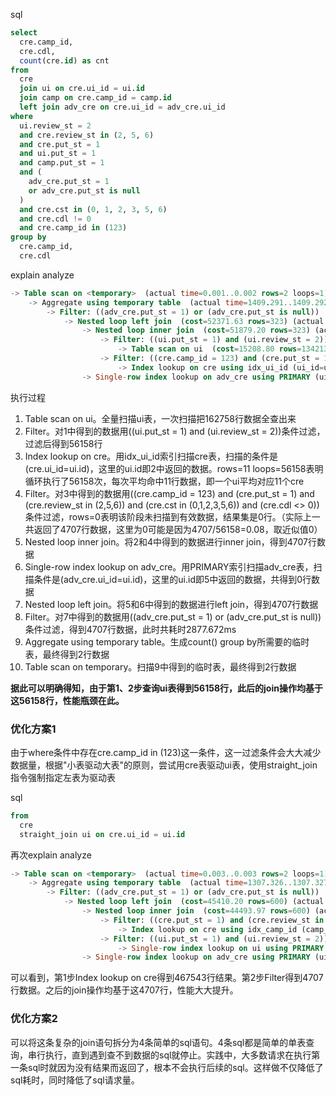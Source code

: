 sql
```sql
select
  cre.camp_id,
  cre.cdl,
  count(cre.id) as cnt
from
  cre
  join ui on cre.ui_id = ui.id
  join camp on cre.camp_id = camp.id
  left join adv_cre on cre.ui_id = adv_cre.ui_id
where
  ui.review_st = 2
  and cre.review_st in (2, 5, 6)
  and cre.put_st = 1
  and ui.put_st = 1
  and camp.put_st = 1
  and (
    adv_cre.put_st = 1
    or adv_cre.put_st is null
  )
  and cre.cst in (0, 1, 2, 3, 5, 6)
  and cre.cdl != 0
  and cre.camp_id in (123)
group by
  cre.camp_id,
  cre.cdl
```
  
explain analyze
```sql
-> Table scan on <temporary>  (actual time=0.001..0.002 rows=2 loops=1)
    -> Aggregate using temporary table  (actual time=1409.291..1409.292 rows=2 loops=1)
        -> Filter: ((adv_cre.put_st = 1) or (adv_cre.put_st is null))  (cost=52371.63 rows=323) (actual time=568.137..1401.682 rows=4707 loops=1)
            -> Nested loop left join  (cost=52371.63 rows=323) (actual time=568.135..1400.022 rows=4707 loops=1)
                -> Nested loop inner join  (cost=51879.20 rows=323) (actual time=568.111..1394.805 rows=4707 loops=1)
                    -> Filter: ((ui.put_st = 1) and (ui.review_st = 2))  (cost=15208.80 rows=1342) (actual time=0.088..154.590 rows=56166 loops=1)
                        -> Table scan on ui  (cost=15208.80 rows=134213) (actual time=0.085..116.877 rows=162776 loops=1)
                    -> Filter: ((cre.camp_id = 123) and (cre.put_st = 1) and (cre.review_st in (2,5,6)) and (cre.cst in (0,1,2,3,5,6)) and (cre.cdl <> 0))  (cost=23.76 rows=0) (actual time=0.020..0.022 rows=0 loops=56166)
                        -> Index lookup on cre using idx_ui_id (ui_id=ui.id)  (cost=23.76 rows=36) (actual time=0.006..0.019 rows=11 loops=56166)
                -> Single-row index lookup on adv_cre using PRIMARY (ui_id=ui.id)  (cost=1.00 rows=1) (actual time=0.001..0.001 rows=0 loops=4707)
```

执行过程
1. Table scan on ui。全量扫描ui表，一次扫描把162758行数据全查出来
2. Filter。对1中得到的数据用((ui.put_st = 1) and (ui.review_st = 2))条件过滤，过滤后得到56158行
3. Index lookup on cre。用idx_ui_id索引扫描cre表，扫描的条件是(cre.ui_id=ui.id)，这里的ui.id即2中返回的数据。rows=11 loops=56158表明循环执行了56158次，每次平均命中11行数据，即一个ui平均对应11个cre
4. Filter。对3中得到的数据用((cre.camp_id = 123) and (cre.put_st = 1) and (cre.review_st in (2,5,6)) and (cre.cst in (0,1,2,3,5,6)) and (cre.cdl <> 0))条件过滤，rows=0表明该阶段未扫描到有效数据，结果集是0行。（实际上一共返回了4707行数据，这里为0可能是因为4707/56158=0.08，取近似值0）
5. Nested loop inner join。将2和4中得到的数据进行inner join，得到4707行数据
6. Single-row index lookup on adv_cre。用PRIMARY索引扫描adv_cre表，扫描条件是(adv_cre.ui_id=ui.id)，这里的ui.id即5中返回的数据，共得到0行数据
7. Nested loop left join。将5和6中得到的数据进行left join，得到4707行数据
8. Filter。对7中得到的数据用((adv_cre.put_st = 1) or (adv_cre.put_st is null))条件过滤，得到4707行数据，此时共耗时2877.672ms
9. Aggregate using temporary table。生成count() group by所需要的临时表，最终得到2行数据
10. Table scan on temporary。扫描9中得到的临时表，最终得到2行数据

**据此可以明确得知，由于第1、2步查询ui表得到56158行，此后的join操作均基于这56158行，性能瓶颈在此。**

### 优化方案1
由于where条件中存在cre.camp_id in (123)这一条件，这一过滤条件会大大减少数据量，根据"小表驱动大表"的原则，尝试用cre表驱动ui表，使用straight_join指令强制指定左表为驱动表

sql
```sql
from
  cre
  straight_join ui on cre.ui_id = ui.id
```

再次explain analyze
```sql
-> Table scan on <temporary>  (actual time=0.003..0.003 rows=2 loops=1)
    -> Aggregate using temporary table  (actual time=1307.326..1307.327 rows=2 loops=1)
        -> Filter: ((adv_cre.put_st = 1) or (adv_cre.put_st is null))  (cost=45410.20 rows=600) (actual time=440.053..1304.115 rows=4707 loops=1)
            -> Nested loop left join  (cost=45410.20 rows=600) (actual time=440.049..1302.171 rows=4707 loops=1)
                -> Nested loop inner join  (cost=44493.97 rows=600) (actual time=439.451..1285.023 rows=4707 loops=1)
                    -> Filter: ((cre.put_st = 1) and (cre.review_st in (2,5,6)) and (cre.cst in (0,1,2,3,5,6)) and (cre.cdl <> 0))  (cost=36475.04 rows=12006) (actual time=439.275..1265.842 rows=4707 loops=1)
                        -> Index lookup on cre using idx_camp_id (camp_id=123)  (cost=36475.04 rows=889344) (actual time=0.672..1188.778 rows=467543 loops=1)
                    -> Filter: ((ui.put_st = 1) and (ui.review_st = 2))  (cost=0.57 rows=0) (actual time=0.003..0.003 rows=1 loops=4707)
                        -> Single-row index lookup on ui using PRIMARY (id=cre.ui_id)  (cost=0.57 rows=1) (actual time=0.002..0.002 rows=1 loops=4707)
                -> Single-row index lookup on adv_cre using PRIMARY (ui_id=cre.ui_id)  (cost=1.00 rows=1) (actual time=0.003..0.003 rows=0 loops=4707)
```

可以看到，第1步Index lookup on cre得到467543行结果。第2步Filter得到4707行数据。之后的join操作均基于这4707行，性能大大提升。

### 优化方案2

可以将这条复杂的join语句拆分为4条简单的sql语句。4条sql都是简单的单表查询，串行执行，直到遇到查不到数据的sql就停止。实践中，大多数请求在执行第一条sql时就因为没有结果而返回了，根本不会执行后续的sql。这样做不仅降低了sql耗时，同时降低了sql请求量。
